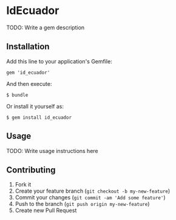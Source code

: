 # IdEcuador

TODO: Write a gem description

## Installation

Add this line to your application's Gemfile:

    gem 'id_ecuador'

And then execute:

    $ bundle

Or install it yourself as:

    $ gem install id_ecuador

## Usage

TODO: Write usage instructions here

## Contributing

1. Fork it
2. Create your feature branch (`git checkout -b my-new-feature`)
3. Commit your changes (`git commit -am 'Add some feature'`)
4. Push to the branch (`git push origin my-new-feature`)
5. Create new Pull Request
